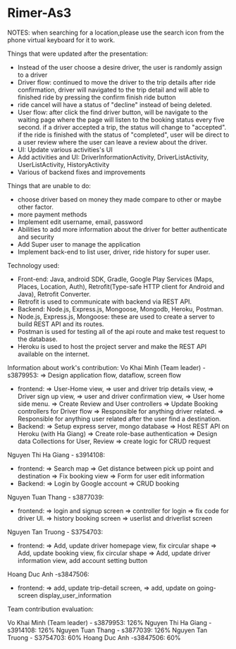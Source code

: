# Rimer-As3

NOTES: when searching for a location,please use the search icon from the phone virtual keyboard for it to work.

Things that were updated after the presentation:
- Instead of the user choose a desire driver, the user is randomly assign to a driver
- Driver flow: continued to move the driver to the trip details after ride confirmation, driver will navigated to the trip detail and will able to finished ride by pressing the confirm finish ride button
- ride cancel will have a status of "decline" instead of being deleted. 
- User flow: after click the find driver button, will be navigate to the waiting page where the page will listen to the booking status every five second. if a driver accepted a trip, the status will change to "accepted". if the ride is finished with the status of "completed", user will be direct to a user review where the user can leave a review about the driver. 
- UI: Update various activities's UI
- Add activities and UI: DriverInformationActivity, DriverListActivity, UserListActivity, HistoryActivity
- Various of backend fixes and improvements

Things that are unable to do:
- choose driver based on money they made compare to other or maybe other factor.
- more payment methods
- Implement edit username, email, password
- Abilities to add more information about the driver for better authenticate and security
- Add Super user to manage the application
- Implement back-end to list user, driver, ride history for super user.

Technology used:
- Front-end: Java, android SDK, Gradle, Google Play Services (Maps, Places, Location, Auth), Retrofit(Type-safe HTTP client for Android and Java), Retrofit Converter.
- Retrofit is used to communicate with backend via REST API.
- Backend: Node.js, Express.js, Mongoose, Mongodb, Heroku, Postman.
- Node.js, Express.js, Mongoose: these are used to create a server to build REST API and its routes.
- Postman is used for testing all of the api route and make test request to the database.
- Heroku is used to host the project server and make the REST API available on the internet.

Information about work's contribution:
Vo Khai Minh (Team leader) - s3879953:
    => Design application flow, dataflow, screen flow
- frontend: 
    => User-Home view, 
    => user and driver trip details view, 
    => Driver sign up view, 
    => user and driver confirmation view, 
    => User home side menu.
    => Create Review and User controllers 
    => Update Booking controllers for Driver flow
    => Responsible for anything driver related.
    => Responsible for anything user related after the user find a destination.
- Backend:
    => Setup express server, mongo database
    => Host REST API on Heroku (with Ha Giang)
    => Create role-base authentication
    => Design data Collections for User, Review
    => create logic for CRUD request 
    
Nguyen Thi Ha Giang - s3914108:
- frontend: 
    => Search map
    => Get distance between pick up point and destination
    => Fix booking view
    => Form for user edit information
- Backend:
    => Login by Google account
    => CRUD booking

Nguyen Tuan Thang - s3877039:
- frontend:
    => login and signup screen
    => controller for login
    => fix code for driver UI.
    => history booking screen
    => userlist and driverlist screen

Nguyen Tan Truong - S3754703:
- frontend:
    => Add, update driver homepage view, fix circular shape
    => Add, update booking view, fix circular shape
    => Add, update driver information view, add account setting button

Hoang Duc Anh -s3847506: 
- frontend:
    => add, update trip-detail screen, 
    => add, update on going-screen display_user_information



Team contribution evaluation:

Vo Khai Minh (Team leader) - s3879953: 126%
Nguyen Thi Ha Giang - s3914108: 126%
Nguyen Tuan Thang - s3877039: 126%
Nguyen Tan Truong - S3754703: 60%
Hoang Duc Anh -s3847506: 60%